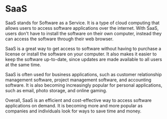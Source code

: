 # SaaS

SaaS stands for Software as a Service. It is a type of cloud computing that allows users to access software applications over the internet. With SaaS, users don't have to install the software on their own computer, instead they can access the software through their web browser.

SaaS is a great way to get access to software without having to purchase a license or install the software on your computer. It also makes it easier to keep the software up-to-date, since updates are made available to all users at the same time.

SaaS is often used for business applications, such as customer relationship management software, project management software, and accounting software. It is also becoming increasingly popular for personal applications, such as email, photo storage, and online gaming.

Overall, SaaS is an efficient and cost-effective way to access software applications on demand. It is becoming more and more popular as companies and individuals look for ways to save time and money.
